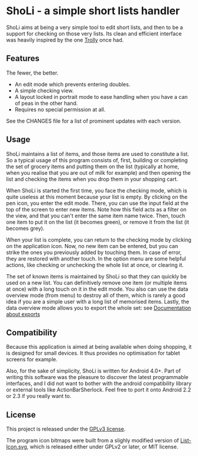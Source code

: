 # ShoLi - a simple short lists handler

ShoLi aims at being a very simple tool to edit short lists, and then to be a support for checking on those very lists. Its clean and efficient interface was heavily inspired by the one  [Trolly](http://code.google.com/p/trolly/) once had.

## Features

The fewer, the better.

* An edit mode which prevents entering doubles.
* A simple checking view.
* A layout locked in portrait mode to ease handling when you have a can of peas in the other hand.
* Requires no special permission at all.

See the CHANGES file for a list of prominent updates with each version.

## Usage

ShoLi maintains a list of items, and those items are used to constitute a list. So a typical usage of this program consists of, first, building or completing the set of grocery items and putting them on the list (typically at home, when you realise that you are out of milk for example) and then opening the list and checking the items when you drop them in your shopping cart.

When ShoLi is started the first time, you face the checking mode, which is quite useless at this moment because your list is empty. By clicking on the pen icon, you enter the edit mode. There, you can use the input field at the top of the screen to enter new items. Note how this field acts as a filter on the view, and that you can't enter the same item name twice. Then, touch one item to put it on the list (it becomes green), or remove it from the list (it becomes grey).

When your list is complete, you can return to the checking mode by clicking on the application icon. Now, no new item can be entered, but you can strike the ones you previously added by touching them. In case of error, they are restored with another touch. In the option menu are some helpful actions, like checking or unchecking the whole list at once, or clearing it.

The set of known items is maintained by ShoLi so that they can quickly be used on a new list. You can definitively remove one item (or multiple items at once) with a long touch on it in the edit mode. You also can use the data overview mode (from menu) to destroy all of them, which is rarely a good idea if you are a simple user with a long list of memorised items. Lastly, the data overview mode allows you to export the whole set: see [Documentation about exports](doc/exports.md)

## Compatibility

Because this application is aimed at being available when doing shopping, it is designed for small devices. It thus provides no optimisation for tablet screens for example.

Also, for the sake of simplicity, ShoLi is written for Android 4.0+. Part of writing this software was the pleasure to discover the latest programmable interfaces, and I did not want to bother with the android compatibility library or external tools like ActionBarSherlock. Feel free to port it onto Android 2.2 or 2.3 if you really want to.

## License

This project is released under the [GPLv3 license](http://www.gnu.org/copyleft/gpl-3.0.html).

The program icon bitmaps were built from a slighly modified version of [List-Icon.svg](http://commons.wikimedia.org/wiki/File:List-Icon.svg), which is released either under GPLv2 or later, or MIT license.

